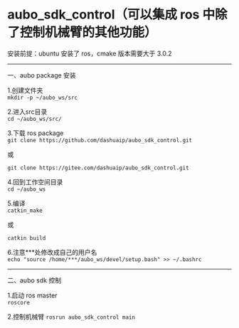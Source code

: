 # aubo_sdk_control（可以集成 ros 中除了控制机械臂的其他功能）

安装前提：ubuntu 安装了 ros，cmake 版本需要大于 3.0.2

---
一、aubo package 安装

1.创建文件夹  
```mkdir -p ~/aubo_ws/src```

2.进入src目录   
```cd ~/aubo_ws/src/```

3.下载 ros package  
```git clone https://github.com/dashuaip/aubo_sdk_control.git```

或  

```git clone https://gitee.com/dashuaip/aubo_sdk_control.git```

4.回到工作空间目录  
```cd ~/aubo_ws```

5.编译  
```catkin_make```

或  

```catkin build```

6.注意***处修改成自己的用户名   
```echo "source /home/***/aubo_ws/devel/setup.bash" >> ~/.bashrc```

---
二、aubo sdk 控制  

1.启动 ros master  
```roscore```  

2.控制机械臂
```rosrun aubo_sdk_control main```
